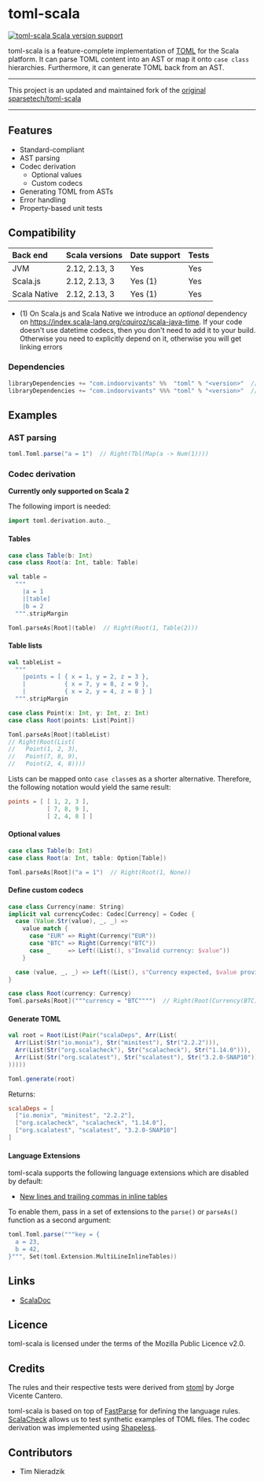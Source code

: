 # toml-scala

[![toml-scala Scala version support](https://index.scala-lang.org/indoorvivants/toml-scala/toml-scala/latest.svg)](https://index.scala-lang.org/indoorvivants/toml-scala/toml-scala)

toml-scala is a feature-complete implementation of [TOML](https://github.com/toml-lang/toml) for the Scala platform. It can parse TOML content into an AST or map it onto `case class` hierarchies. Furthermore, it can generate TOML back from an AST.

---

This project is an updated and maintained fork of the [original sparsetech/toml-scala](https://github.com/sparsetech/toml-scala/pull/24#issuecomment-2425882246)

---

## Features
- Standard-compliant
- AST parsing
- Codec derivation
    - Optional values
    - Custom codecs
- Generating TOML from ASTs
- Error handling
- Property-based unit tests

## Compatibility
| Back end     | Scala versions  | Date support | Tests         |
|:-------------|:----------------|:-------------|:--------------|
| JVM          | 2.12, 2.13, 3  | Yes          | Yes           |
| Scala.js      | 2.12, 2.13, 3  | Yes (1)      | Yes           |
| Scala Native | 2.12, 2.13, 3  | Yes (1)      | Yes |

- (1) On Scala.js and Scala Native we introduce an _optional_ dependency on https://index.scala-lang.org/cquiroz/scala-java-time. If your code doesn't use datetime codecs, then you don't need to add it to your build.
      Otherwise you need to explicitly depend on it, otherwise you will get linking errors

### Dependencies
```scala
libraryDependencies += "com.indoorvivants" %%  "toml" % "<version>"  // JVM
libraryDependencies += "com.indoorvivants" %%% "toml" % "<version>"  // Scala.js, Scala Native
```

## Examples
### AST parsing
```scala
toml.Toml.parse("a = 1")  // Right(Tbl(Map(a -> Num(1))))
```

### Codec derivation

**Currently only supported on Scala 2**

The following import is needed:

```scala
import toml.derivation.auto._
```

#### Tables
```scala
case class Table(b: Int)
case class Root(a: Int, table: Table)

val table =
  """
    |a = 1
    |[table]
    |b = 2
  """.stripMargin

Toml.parseAs[Root](table)  // Right(Root(1, Table(2)))
```

#### Table lists
```scala
val tableList =
  """
    |points = [ { x = 1, y = 2, z = 3 },
    |           { x = 7, y = 8, z = 9 },
    |           { x = 2, y = 4, z = 8 } ]
  """.stripMargin

case class Point(x: Int, y: Int, z: Int)
case class Root(points: List[Point])

Toml.parseAs[Root](tableList)
// Right(Root(List(
//   Point(1, 2, 3),
//   Point(7, 8, 9),
//   Point(2, 4, 8))))
```

Lists can be mapped onto `case class`es as a shorter alternative. Therefore, the following notation would yield the same result:

```toml
points = [ [ 1, 2, 3 ],
           [ 7, 8, 9 ],
           [ 2, 4, 8 ] ]
```

#### Optional values
```scala
case class Table(b: Int)
case class Root(a: Int, table: Option[Table])

Toml.parseAs[Root]("a = 1")  // Right(Root(1, None))
```

#### Define custom codecs
```scala
case class Currency(name: String)
implicit val currencyCodec: Codec[Currency] = Codec {
  case (Value.Str(value), _, _) =>
    value match {
      case "EUR" => Right(Currency("EUR"))
      case "BTC" => Right(Currency("BTC"))
      case _     => Left((List(), s"Invalid currency: $value"))
    }

  case (value, _, _) => Left((List(), s"Currency expected, $value provided"))
}

case class Root(currency: Currency)
Toml.parseAs[Root]("""currency = "BTC"""")  // Right(Root(Currency(BTC)))
```

#### Generate TOML
```scala
val root = Root(List(Pair("scalaDeps", Arr(List(
  Arr(List(Str("io.monix"), Str("minitest"), Str("2.2.2"))),
  Arr(List(Str("org.scalacheck"), Str("scalacheck"), Str("1.14.0"))),
  Arr(List(Str("org.scalatest"), Str("scalatest"), Str("3.2.0-SNAP10")))
)))))

Toml.generate(root)
```

Returns:

```toml
scalaDeps = [
  ["io.monix", "minitest", "2.2.2"],
  ["org.scalacheck", "scalacheck", "1.14.0"],
  ["org.scalatest", "scalatest", "3.2.0-SNAP10"]
]
```

#### Language Extensions
toml-scala supports the following language extensions which are disabled by default:

* [New lines and trailing commas in inline tables](https://github.com/toml-lang/toml/issues/516)

To enable them, pass in a set of extensions to the `parse()` or `parseAs()` function as a second argument:

```scala
toml.Toml.parse("""key = {
  a = 23,
  b = 42,
}""", Set(toml.Extension.MultiLineInlineTables))
```

## Links
* [ScalaDoc](https://www.javadoc.io/doc/com.indoorvivants/toml-scala_2.13/)

## Licence
toml-scala is licensed under the terms of the Mozilla Public Licence v2.0.

## Credits
The rules and their respective tests were derived from [stoml](https://github.com/jvican/stoml) by Jorge Vicente Cantero.

toml-scala is based on top of [FastParse](https://github.com/lihaoyi/fastparse) for defining the language rules. [ScalaCheck](https://github.com/rickynils/scalacheck) allows us to test synthetic examples of TOML files. The codec derivation was implemented using [Shapeless](https://github.com/milessabin/shapeless).

## Contributors
* Tim Nieradzik
